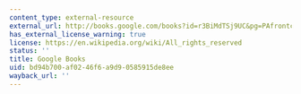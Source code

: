 ```yaml
---
content_type: external-resource
external_url: http://books.google.com/books?id=r3BiMdTSj9UC&pg=PAfrontcover
has_external_license_warning: true
license: https://en.wikipedia.org/wiki/All_rights_reserved
status: ''
title: Google Books
uid: bd94b700-af02-46f6-a9d9-0585915de8ee
wayback_url: ''
---
```

